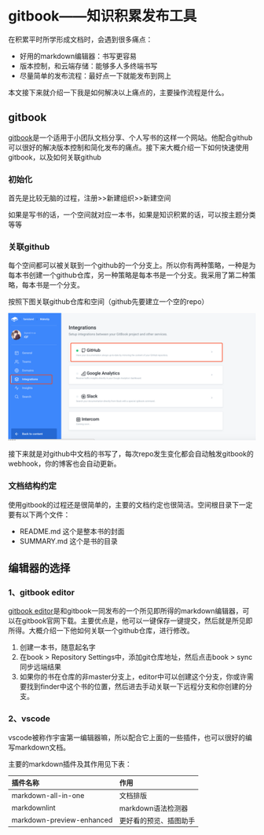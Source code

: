 # gitbook——知识积累发布工具

在积累平时所学形成文档时，会遇到很多痛点：

* 好用的markdown编辑器：书写更容易
* 版本控制，和云端存储：能够多人多终端书写
* 尽量简单的发布流程：最好点一下就能发布到网上

本文接下来就介绍一下我是如何解决以上痛点的，主要操作流程是什么。

## gitbook

[gitbook](https://www.gitbook.com/)是一个适用于小团队文档分享、个人写书的这样一个网站。他配合github可以很好的解决版本控制和简化发布的痛点。接下来大概介绍一下如何快速使用gitbook，以及如何关联github

### 初始化

首先是比较无脑的过程，注册&gt;&gt;新建组织&gt;&gt;新建空间

如果是写书的话，一个空间就对应一本书，如果是知识积累的话，可以按主题分类等等

### 关联github

每个空间都可以被关联到一个github的一个分支上。所以你有两种策略，一种是为每本书创建一个github仓库，另一种策略是每本书是一个分支。我采用了第二种策略，每本书是一个分支。

按照下图关联github仓库和空间（github先要建立一个空的repo）

![关联github](/assets/gitbook-1.png)

接下来就是对github中文档的书写了，每次repo发生变化都会自动触发gitbook的webhook，你的博客也会自动更新。

### 文档结构约定

使用gitbook的过程还是很简单的，主要的文档约定也很简洁。空间根目录下一定要有以下两个文件：

* README.md  这个是整本书的封面
* SUMMARY.md 这个是书的目录

## 编辑器的选择

### 1、gitbook editor

[gitbook editor](https://legacy.gitbook.com/editor)是和gitbook一同发布的一个所见即所得的markdown编辑器，可以在gitbook官网下载。主要优点是，他可以一键保存一键提交，然后就是所见即所得。大概介绍一下他如何关联一个github仓库，进行修改。

1. 创建一本书，随意起名字
2. 在book &gt; Repository Settings中，添加git仓库地址，然后点击book &gt; sync同步远端结果
3. 如果你的书在仓库的非master分支上，editor中可以创建这个分支，你或许需要找到finder中这个书的位置，然后进去手动关联一下远程分支和你创建的分支。

### 2、vscode

vscode被称作宇宙第一编辑器嘛，所以配合它上面的一些插件，也可以很好的编写markdown文档。

主要的markdown插件及其作用见下表：

| 插件名称 | 作用 |
| :--- | :--- |
| markdown-all-in-one | 文档排版 |
| markdownlint | markdown语法检测器 |
| markdown-preview-enhanced | 更好看的预览、插图助手 |



